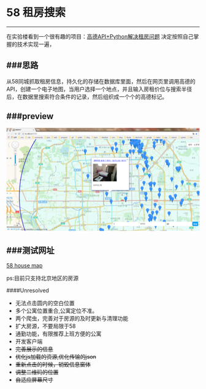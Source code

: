 # 58 租房搜索
----------------------------

在实验楼看到一个很有趣的项目：[高德API+Python解决租房问题](https://www.shiyanlou.com/courses/599/labs/1978/document)
决定按照自己掌握的技术实现一遍，

###思路
-----------------
从58同城抓取租房信息，持久化的存储在数据库里面，然后在网页里调用高德的API，创建一个电子地图，当用户选择一个地点，并且输入房租价位与搜索半径后，在数据里搜索符合条件的记录，然后组织成一个个的高德标记。

###preview
--------------------
![result.png](result.png)

###测试网址
------------------------

[58 house map](http://139.224.194.154:8080/58HouseMap/)

ps:目前只支持北京地区的房源

####Unresolved
* 无法点击圆内的空白位置
* 多个公寓位置重合,公寓定位不准。
* 两个爬虫，完善对于房源的及时更新与清理功能
* 扩大房源，不要局限于58
* 通勤功能，有限推荐上班方便的公寓
* 开发客户端
* <del>完善展示的信息</del>
* <del>优化js加载的资源,优化传输的json</del>
* <del>重新点击的时候，销毁信息窗体</del>
* <del>调整二维码的位置</del>
* <del>自适应屏幕尺寸</del>
